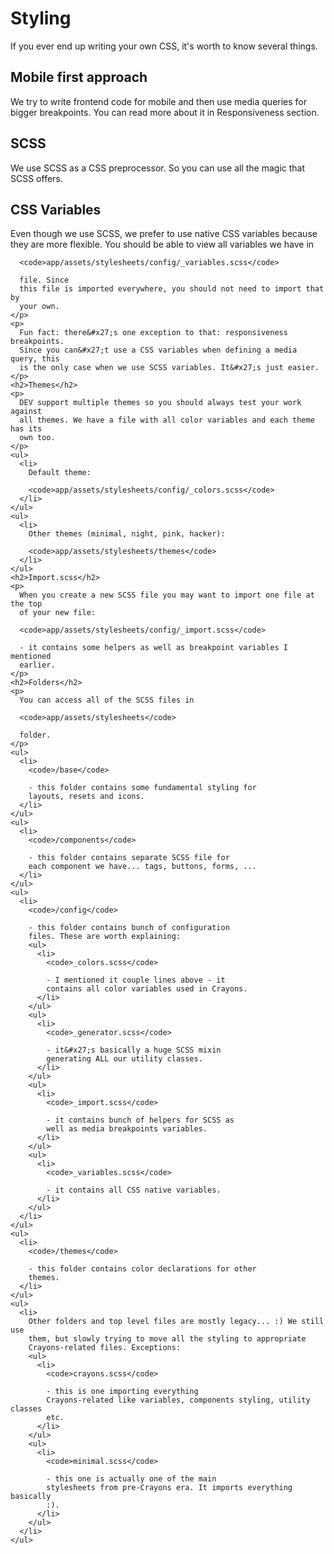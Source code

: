    <h1>Styling</h1>
    <p>
      If you ever end up writing your own CSS, it&#x27;s worth to know several
      things.
    </p>
    <h2>Mobile first approach</h2>
    <p>
      We try to write frontend code for mobile and then use media queries for
      bigger breakpoints. You can read more about it in Responsiveness section.
    </p>
    <h2>SCSS</h2>
    <p>
      We use SCSS as a CSS preprocessor. So you can use all the magic that SCSS
      offers.
    </p>
    <h2>CSS Variables</h2>
    <p>
      Even though we use SCSS, we prefer to use native CSS variables because
      they are more flexible. You should be able to view all variables we have
      in

      <code>app/assets/stylesheets/config/_variables.scss</code>

      file. Since
      this file is imported everywhere, you should not need to import that by
      your own.
    </p>
    <p>
      Fun fact: there&#x27;s one exception to that: responsiveness breakpoints.
      Since you can&#x27;t use a CSS variables when defining a media query, this
      is the only case when we use SCSS variables. It&#x27;s just easier.
    </p>
    <h2>Themes</h2>
    <p>
      DEV support multiple themes so you should always test your work against
      all themes. We have a file with all color variables and each theme has its
      own too.
    </p>
    <ul>
      <li>
        Default theme:

        <code>app/assets/stylesheets/config/_colors.scss</code>
      </li>
    </ul>
    <ul>
      <li>
        Other themes (minimal, night, pink, hacker):

        <code>app/assets/stylesheets/themes</code>
      </li>
    </ul>
    <h2>Import.scss</h2>
    <p>
      When you create a new SCSS file you may want to import one file at the top
      of your new file:

      <code>app/assets/stylesheets/config/_import.scss</code>

      - it contains some helpers as well as breakpoint variables I mentioned
      earlier.
    </p>
    <h2>Folders</h2>
    <p>
      You can access all of the SCSS files in

      <code>app/assets/stylesheets</code>

      folder.
    </p>
    <ul>
      <li>
        <code>/base</code>

        - this folder contains some fundamental styling for
        layouts, resets and icons.
      </li>
    </ul>
    <ul>
      <li>
        <code>/components</code>

        - this folder contains separate SCSS file for
        each component we have... tags, buttons, forms, ...
      </li>
    </ul>
    <ul>
      <li>
        <code>/config</code>

        - this folder contains bunch of configuration
        files. These are worth explaining:
        <ul>
          <li>
            <code>_colors.scss</code>

            - I mentioned it couple lines above - it
            contains all color variables used in Crayons.
          </li>
        </ul>
        <ul>
          <li>
            <code>_generator.scss</code>

            - it&#x27;s basically a huge SCSS mixin
            generating ALL our utility classes.
          </li>
        </ul>
        <ul>
          <li>
            <code>_import.scss</code>

            - it contains bunch of helpers for SCSS as
            well as media breakpoints variables.
          </li>
        </ul>
        <ul>
          <li>
            <code>_variables.scss</code>

            - it contains all CSS native variables.
          </li>
        </ul>
      </li>
    </ul>
    <ul>
      <li>
        <code>/themes</code>

        - this folder contains color declarations for other
        themes.
      </li>
    </ul>
    <ul>
      <li>
        Other folders and top level files are mostly legacy... :) We still use
        them, but slowly trying to move all the styling to appropriate
        Crayons-related files. Exceptions:
        <ul>
          <li>
            <code>crayons.scss</code>

            - this is one importing everything
            Crayons-related like variables, components styling, utility classes
            etc.
          </li>
        </ul>
        <ul>
          <li>
            <code>minimal.scss</code>

            - this one is actually one of the main
            stylesheets from pre-Crayons era. It imports everything basically
            :).
          </li>
        </ul>
      </li>
    </ul>
